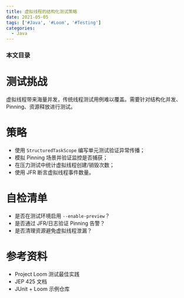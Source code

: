 ```yaml
---
title: 虚拟线程的结构化测试策略
date: 2021-05-05
tags: ['#Java', '#Loom', '#Testing']
categories:
  - Java
---
```


### 本文目录
<!-- toc -->

# 测试挑战
虚拟线程带来海量并发，传统线程测试用例难以覆盖。需要针对结构化并发、Pinning、资源释放进行测试。

# 策略
- 使用 `StructuredTaskScope` 编写单元测试验证异常传播；
- 模拟 Pinning 场景并验证监控是否捕获；
- 在压力测试中统计虚拟线程创建/销毁次数；
- 使用 JFR 断言虚拟线程事件数量。

# 自检清单
- 是否在测试环境启用 `--enable-preview`？
- 是否通过 JFR/日志验证 Pinning 告警？
- 是否清理资源避免虚拟线程泄漏？

# 参考资料
- Project Loom 测试最佳实践
- JEP 425 文档
- JUnit + Loom 示例仓库
